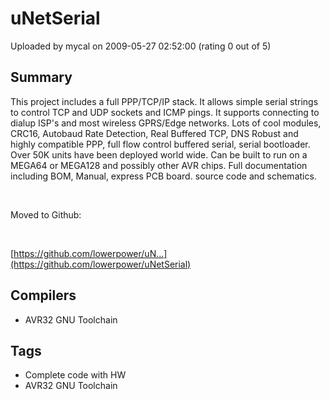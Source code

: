 # uNetSerial

Uploaded by mycal on 2009-05-27 02:52:00 (rating 0 out of 5)

## Summary

This project includes a full PPP/TCP/IP stack. It allows simple serial strings to control TCP and UDP sockets and ICMP pings. It supports connecting to dialup ISP's and most wireless GPRS/Edge networks. Lots of cool modules, CRC16, Autobaud Rate Detection, Real Buffered TCP, DNS Robust and highly compatible PPP, full flow control buffered serial, serial bootloader. Over 50K units have been deployed world wide. Can be built to run on a MEGA64 or MEGA128 and possibly other AVR chips. Full documentation including BOM, Manual, express PCB board. source code and schematics.


 


Moved to Github:


 


[https://github.com/lowerpower/uN...](https://github.com/lowerpower/uNetSerial)

## Compilers

- AVR32 GNU Toolchain

## Tags

- Complete code with HW
- AVR32 GNU Toolchain
